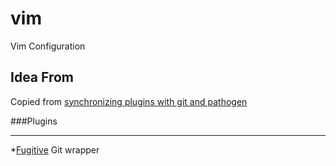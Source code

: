 # vim
Vim Configuration

## Idea From
Copied from [synchronizing plugins with git and pathogen](http://vimcasts.org/episodes/synchronizing-plugins-with-git-submodules-and-pathogen/)


###Plugins
***

*[Fugitive](https://github.com/tpope/vim-fugitive)
    Git wrapper
